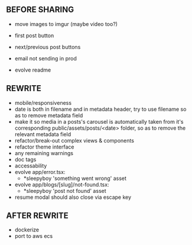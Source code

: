 ## BEFORE SHARING
- move images to imgur (maybe video too?)

- first post button
- next/previous post buttons

- email not sending in prod
- evolve readme

## REWRITE
- mobile/responsiveness
- date is both in filename and in metadata header, try to use filename so as to remove metadata field
- make it so media in a posts's carousel is automatically taken from it's corresponding public/assets/posts/\<date\> folder, so as to remove the relevant metadata field
- refactor/break-out complex views & components
- refactor theme interface
- any remaining warnings
- doc tags
- accessability
- evolve app/error.tsx:
  - *sleepyboy 'something went wrong' asset
- evolve app/blogs/[slug]/not-found.tsx:
  - *sleepyboy 'post not found' asset
- resume modal should also close via escape key

## AFTER REWRITE
- dockerize
- port to aws ecs